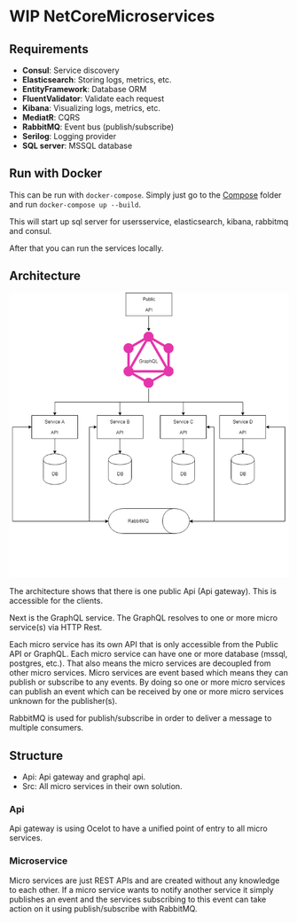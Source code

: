 # WIP NetCoreMicroservices

## Requirements
 - **Consul**: Service discovery
 - **Elasticsearch**: Storing logs, metrics, etc.
 - **EntityFramework**: Database ORM
 - **FluentValidator**: Validate each request
 - **Kibana**: Visualizing logs, metrics, etc.
 - **MediatR**: CQRS
 - **RabbitMQ**: Event bus (publish/subscribe)
 - **Serilog**: Logging provider
 - **SQL server**: MSSQL database

## Run with Docker
This can be run with `docker-compose`.
Simply just go to the [Compose](/Compose) folder and run `docker-compose up --build`.

<!-- This will start the **APIGateway**, **UsersService**, **MessagesService** and the tools for them to run. -->
<!-- You can only access APIGateway from outside on port 8080. -->

This will start up sql server for usersservice, elasticsearch, kibana, rabbitmq and consul.

After that you can run the services locally.

## Architecture

![Microservices architecture](microservices_architecture.png "Microservices archivecture")

The architecture shows that there is one public Api (Api gateway). This is accessible for the clients.

Next is the GraphQL service. The GraphQL resolves to one or more micro service(s) via HTTP Rest.

Each micro service has its own API that is only accessible from the Public API or GraphQL. Each micro service can have one or more database (mssql, postgres, etc.). That also means the micro services are decoupled from other micro services.
Micro services are event based which means they can publish or subscribe to any events. By doing so one or more micro services can publish an event which can be received by one or more micro services unknown for the publisher(s).

RabbitMQ is used for publish/subscribe in order to deliver a message to multiple consumers.

## Structure

- Api: Api gateway and graphql api.
- Src: All micro services in their own solution.

### Api

Api gateway is using Ocelot to have a unified point of entry to all micro services.


### Microservice

Micro services are just REST APIs and are created without any knowledge to each other. If a micro service wants to notify another service it simply publishes an event and the services subscribing to this event can take action on it using publish/subscribe with RabbitMQ.
